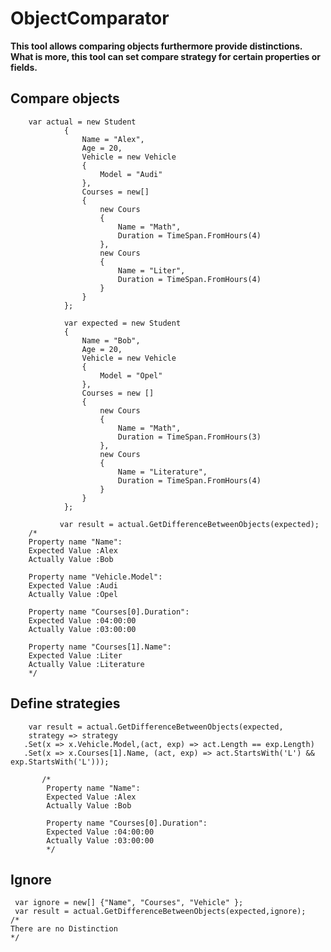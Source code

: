 # ObjectComparator

**This tool allows comparing objects furthermore provide distinctions. What is more, this tool can set compare strategy for certain properties or fields.**

## Compare objects

 

        var actual = new Student
                {
                    Name = "Alex",
                    Age = 20,
                    Vehicle = new Vehicle
                    {
                        Model = "Audi"
                    },
                    Courses = new[]
                    {
                        new Cours
                        {
                            Name = "Math",
                            Duration = TimeSpan.FromHours(4)
                        },
                        new Cours
                        {
                            Name = "Liter",
                            Duration = TimeSpan.FromHours(4)
                        }
                    }
                };
    
                var expected = new Student
                {
                    Name = "Bob",
                    Age = 20,
                    Vehicle = new Vehicle
                    {
                        Model = "Opel"
                    },
                    Courses = new []
                    {
                        new Cours
                        {
                            Name = "Math",
                            Duration = TimeSpan.FromHours(3)
                        },
                        new Cours
                        {
                            Name = "Literature",
                            Duration = TimeSpan.FromHours(4)
                        }
                    }
                };
                
               var result = actual.GetDifferenceBetweenObjects(expected); 
	    /*   
	    Property name "Name":
	    Expected Value :Alex
	    Actually Value :Bob
    
	    Property name "Vehicle.Model":
	    Expected Value :Audi
	    Actually Value :Opel
    
	    Property name "Courses[0].Duration":
	    Expected Value :04:00:00
	    Actually Value :03:00:00
    
	    Property name "Courses[1].Name":
	    Expected Value :Liter
	    Actually Value :Literature 
	    */
   ## Define strategies 
   

        var result = actual.GetDifferenceBetweenObjects(expected,
        strategy => strategy
       .Set(x => x.Vehicle.Model,(act, exp) => act.Length == exp.Length)
       .Set(x => x.Courses[1].Name, (act, exp) => act.StartsWith('L') && exp.StartsWith('L')));
           
           /* 
            Property name "Name":
            Expected Value :Alex
            Actually Value :Bob
            
            Property name "Courses[0].Duration":
            Expected Value :04:00:00
            Actually Value :03:00:00
            */
    
    

## Ignore 

     var ignore = new[] {"Name", "Courses", "Vehicle" };
     var result = actual.GetDifferenceBetweenObjects(expected,ignore);
    /*
    There are no Distinction
    */
